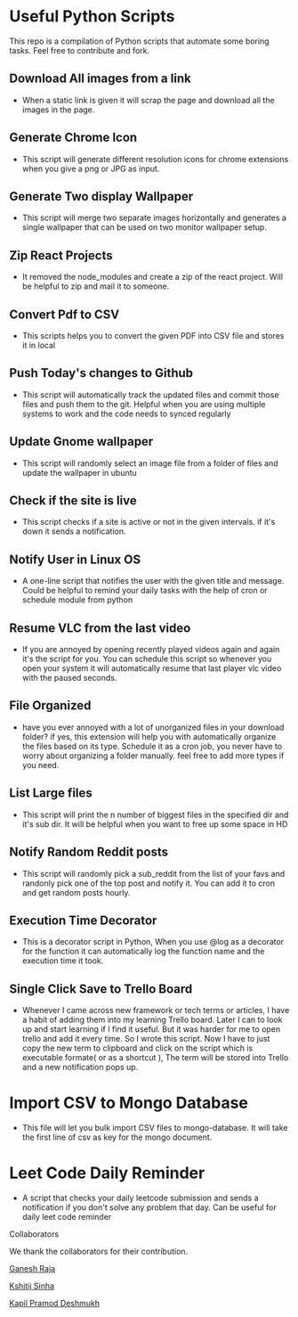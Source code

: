 # Useful Python Scripts

This repo is a compilation of Python scripts that automate some boring tasks. Feel free to contribute and fork. 

## Download All images from a link

- When a static link is given it will scrap the page and download all the images in the page.

## Generate Chrome Icon

- This script will generate different resolution icons for chrome extensions when you give a png or JPG as input.

## Generate Two display Wallpaper

- This script will merge two separate images horizontally and generates a single wallpaper that can be used on two monitor wallpaper setup.


## Zip React Projects

- It removed the node_modules and create a zip of the react project. Will be helpful to zip and mail it to someone. 


## Convert Pdf to CSV

- This scripts helps you to convert the given PDF into CSV file and stores it in local


## Push Today's changes to Github

- This script will automatically track the updated files and commit those files and push them to the git. Helpful when you are using multiple systems to work and the code needs to synced regularly 

## Update Gnome wallpaper

- This script will randomly select an image file from a folder of files and update the wallpaper in ubuntu

## Check if the site is live
- This script checks if a site is active or not in the given intervals. if it's down it sends a notification.


## Notify User in Linux OS
- A one-line script that notifies the user with the given title and message. Could be helpful to remind your daily tasks with the help of cron or schedule module from python

## Resume VLC from the last video

- If you are annoyed by opening recently played videos again and again it's the script for you. You can schedule this script so whenever you open your system it will automatically resume that last player vlc video with the paused seconds.

## File Organized

- have you ever annoyed with a lot of unorganized files in your download folder? if yes, this extension will help you with automatically organize the files based on its type. Schedule it as a cron job, you never have to worry about organizing a folder manually.   feel free to add more types if you need.

## List Large files

- This script will print the n number of biggest files in the specified dir and it's sub dir. It will be helpful when you want to free up some space in HD

## Notify Random Reddit posts

- This script will randomly pick a sub_reddit from the list of your favs and randonly pick one of the top post and notify it. You can add it to cron and get random posts hourly.

## Execution Time Decorator

- This is a decorator script in Python, When you use @log as a decorator for the function it can automatically log the function name and the execution time it took.

## Single Click Save to Trello Board

- Whenever I came across new framework or tech terms or articles, I have a habit of adding them into my learning Trello board. Later I can to look up and start learning if I find it useful. But it was harder for me to open trello and add it every time. So I wrote this script. Now I have to just copy the new term to clipboard and click on the script which is executable formate( or as a shortcut ), The term will be stored into Trello and a new notification pops up.

# Import CSV to Mongo Database

- This file will let you bulk import CSV files to mongo-database. It will take the first line of csv as key for the mongo document.

# Leet Code Daily Reminder

- A script that checks your daily leetcode submission and sends a notification if you don't solve any problem that day. Can be useful for daily leet code reminder

Collaborators
  
  We thank the collaborators for their contribution. 

  [Ganesh Raja](https://github.com/ganeshrajadev)

  [Kshitij Sinha](https://github.com/sinarest1608)
  
  [Kapil Pramod Deshmukh](https://github.com/KaProDes)